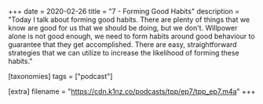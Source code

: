 +++
date = 2020-02-26
title = "7 - Forming Good Habits"
description = "Today I talk about forming good habits. There are plenty of things that we know are good for us that we should be doing, but we don't. Willpower alone is not good enough, we need to form habits around good behaviour to guarantee that they get accomplished. There are easy, straightforward strategies that we can utilize to increase the likelihood of forming these habits."

[taxonomies]
tags = ["podcast"]

[extra]
filename = "https://cdn.k1nz.co/podcasts/tpp/ep7/tpp_ep7.m4a"
+++

